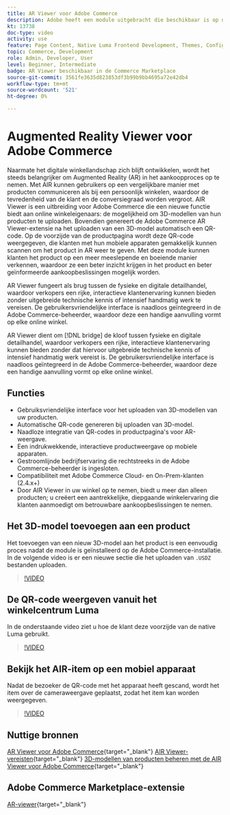 ```yaml
---
title: AR Viewer voor Adobe Commerce
description: Adobe heeft een module uitgebracht die beschikbaar is op de Commerce Marketplace om de weergave van Augmented Reality te ondersteunen.
kt: 13738
doc-type: video
activity: use
feature: Page Content, Native Luma Frontend Development, Themes, Configuration
topic: Commerce, Development
role: Admin, Developer, User
level: Beginner, Intermediate
badge: AR Viewer beschikbaar in de Commerce Marketplace
source-git-commit: 3561fe3635d823853df3b99b9bb4695a72e42db4
workflow-type: tm+mt
source-wordcount: '521'
ht-degree: 0%

---
```



# Augmented Reality Viewer voor Adobe Commerce

Naarmate het digitale winkellandschap zich blijft ontwikkelen, wordt het steeds belangrijker om Augmented Reality (AR) in het aankoopproces op te nemen. Met AIR kunnen gebruikers op een vergelijkbare manier met producten communiceren als bij een persoonlijk winkelen, waardoor de tevredenheid van de klant en de conversiegraad worden vergroot.
AIR Viewer is een uitbreiding voor Adobe Commerce die een nieuwe functie biedt aan online winkeleigenaars: de mogelijkheid om 3D-modellen van hun producten te uploaden. Bovendien genereert de Adobe Commerce AR Viewer-extensie na het uploaden van een 3D-model automatisch een QR-code. Op de voorzijde van de productpagina wordt deze QR-code weergegeven, die klanten met hun mobiele apparaten gemakkelijk kunnen scannen om het product in AR weer te geven. Met deze module kunnen klanten het product op een meer meeslepende en boeiende manier verkennen, waardoor ze een beter inzicht krijgen in het product en beter geïnformeerde aankoopbeslissingen mogelijk worden.

AR Viewer fungeert als brug tussen de fysieke en digitale detailhandel, waardoor verkopers een rijke, interactieve klantenervaring kunnen bieden zonder uitgebreide technische kennis of intensief handmatig werk te vereisen. De gebruikersvriendelijke interface is naadloos geïntegreerd in de Adobe Commerce-beheerder, waardoor deze een handige aanvulling vormt op elke online winkel.

AR Viewer dient om [!DNL bridge] de kloof tussen fysieke en digitale detailhandel, waardoor verkopers een rijke, interactieve klantenervaring kunnen bieden zonder dat hiervoor uitgebreide technische kennis of intensief handmatig werk vereist is. De gebruikersvriendelijke interface is naadloos geïntegreerd in de Adobe Commerce-beheerder, waardoor deze een handige aanvulling vormt op elke online winkel.

## Functies

- Gebruiksvriendelijke interface voor het uploaden van 3D-modellen van uw producten.
- Automatische QR-code genereren bij uploaden van 3D-model.
- Naadloze integratie van QR-codes in productpagina&#39;s voor AR-weergave.
- Een indrukwekkende, interactieve productweergave op mobiele apparaten.
- Gestroomlijnde bedrijfservaring die rechtstreeks in de Adobe Commerce-beheerder is ingesloten.
- Compatibiliteit met Adobe Commerce Cloud- en On-Prem-klanten (2.4.x+)
- Door AIR Viewer in uw winkel op te nemen, biedt u meer dan alleen producten; u creëert een aantrekkelijke, diepgaande winkelervaring die klanten aanmoedigt om betrouwbare aankoopbeslissingen te nemen.

## Het 3D-model toevoegen aan een product

Het toevoegen van een nieuw 3D-model aan het product is een eenvoudig proces nadat de module is geïnstalleerd op de Adobe Commerce-installatie.
In de volgende video is er een nieuwe sectie die het uploaden van `.USDZ` bestanden uploaden.

>[!VIDEO](https://video.tv.adobe.com/v/3422370?learn=on)

## De QR-code weergeven vanuit het winkelcentrum Luma

In de onderstaande video ziet u hoe de klant deze voorzijde van de native Luma gebruikt.

>[!VIDEO](https://video.tv.adobe.com/v/3422371?learn=on)

## Bekijk het AIR-item op een mobiel apparaat

Nadat de bezoeker de QR-code met het apparaat heeft gescand, wordt het item over de cameraweergave geplaatst, zodat het item kan worden weergegeven.

>[!VIDEO](https://video.tv.adobe.com/v/3422372?learn=on)

## Nuttige bronnen

[AR Viewer voor Adobe Commerce](https://experienceleague.adobe.com/docs/commerce-admin/catalog/products/digital-assets/product-3d-model/ar-viewer-overview.html){target="_blank"}
[AIR Viewer-vereisten](https://experienceleague.adobe.com/docs/commerce-admin/catalog/products/digital-assets/product-3d-model/ar-viewer-requirements.html){target="_blank"}
[3D-modellen van producten beheren met de AIR Viewer voor Adobe Commerce](https://experienceleague.adobe.com/docs/commerce-admin/catalog/products/digital-assets/product-3d-model/ar-viewer-setup.html){target="_blank"}

## Adobe Commerce Marketplace-extensie

[AR-viewer](https://commercemarketplace.adobe.com/magento-module-arviewer.html){target="_blank"}

